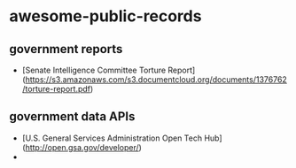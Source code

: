 # awesome-public-records

## government reports
- [Senate Intelligence Committee Torture Report] (https://s3.amazonaws.com/s3.documentcloud.org/documents/1376762/torture-report.pdf)

## government data APIs
- [U.S. General Services Administration Open Tech Hub] (http://open.gsa.gov/developer/)
- 
